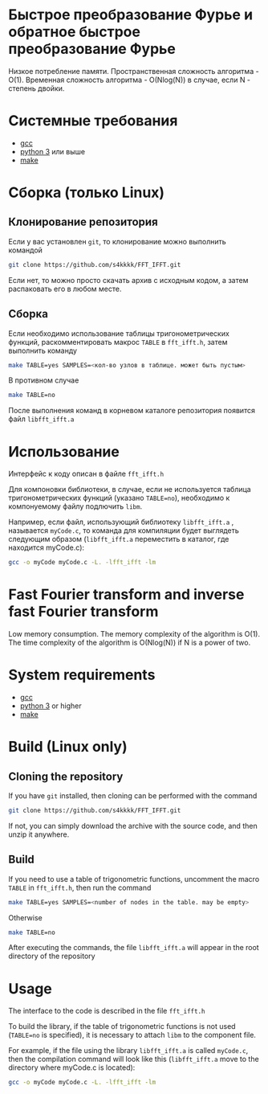 #   Быстрое преобразование Фурье и обратное быстрое преобразование Фурье
Низкое потребление памяти. Пространственная сложность алгоритма - O(1).
Временная сложность алгоритма - O(Nlog(N)) в случае, если N - степень двойки.

# Системные требования
- [gcc](https://gcc.gnu.org/install/)
- [python 3](https://www.python.org/downloads/) или выше
- [make](https://www.gnu.org/software/make/)

# Сборка (только Linux)

## Клонирование репозитория
Если у вас установлен `git`, то клонирование можно выполнить командой
```bash
git clone https://github.com/s4kkkk/FFT_IFFT.git
```
Если нет, то можно просто скачать архив с исходным кодом, а затем распаковать его в любом месте.

## Сборка

Если необходимо использование таблицы тригонометрических функций, раскомментировать макрос `TABLE` в `fft_ifft.h`, затем выполнить команду
```bash
make TABLE=yes SAMPLES=<кол-во узлов в таблице. может быть пустым> 
```
В противном случае
```bash
make TABLE=no
```
После выполнения команд в корневом каталоге репозитория появится файл `libfft_ifft.a`

# Использование
Интерфейс к коду описан в файле `fft_ifft.h`

Для компоновки библиотеки, в случае, если не используется таблица тригонометрических функций (указано `TABLE=no`), необходимо к компонуемому файлу подлючить `libm`.


Например, если файл, использующий библиотеку `libfft_ifft.a` , называется `myCode.c`, то команда для компиляции будет выглядеть следующим образом (`libfft_ifft.a` переместить в каталог, где находится myCode.c):
```bash
gcc -o myCode myCode.c -L. -lfft_ifft -lm
```



# Fast Fourier transform and inverse fast Fourier transform
Low memory consumption. The memory complexity of the algorithm is O(1).
The time complexity of the algorithm is O(Nlog(N)) if N is a power of two.

# System requirements
- [gcc](https://gcc.gnu.org/install/)
- [python 3](https://www.python.org/downloads/) or higher
- [make](https://www.gnu.org/software/make/)

# Build (Linux only)

## Cloning the repository
If you have `git` installed, then cloning can be performed with the command
```bash
git clone https://github.com/s4kkkk/FFT_IFFT.git
```
If not, you can simply download the archive with the source code, and then unzip it anywhere.

## Build

If you need to use a table of trigonometric functions, uncomment the macro `TABLE` in `fft_ifft.h`, then run the command
```bash
make TABLE=yes SAMPLES=<number of nodes in the table. may be empty>
```
Otherwise
```bash
make TABLE=no
```
After executing the commands, the file `libfft_ifft.a` will appear in the root directory of the repository

# Usage
The interface to the code is described in the file `fft_ifft.h`

To build the library, if the table of trigonometric functions is not used (`TABLE=no` is specified), it is necessary to attach `libm` to the component file.


For example, if the file using the library `libfft_ifft.a` is called `myCode.c`, then the compilation command will look like this (`libfft_ifft.a` move to the directory where myCode.c is located):
```bash
gcc -o myCode myCode.c -L. -lfft_ifft -lm
```

